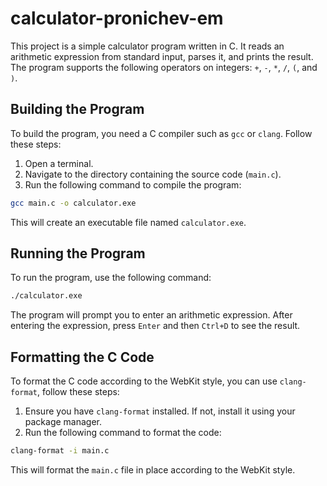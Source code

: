 # calculator-pronichev-em

This project is a simple calculator program written in C. It reads an arithmetic expression from standard input, parses
it, and prints the result. The program supports the following operators on integers: `+`, `-`, `*`, `/`, `(`, and `)`.

## Building the Program

To build the program, you need a C compiler such as `gcc` or `clang`. Follow these steps:

1. Open a terminal.
2. Navigate to the directory containing the source code (`main.c`).
3. Run the following command to compile the program:

```sh
gcc main.c -o calculator.exe
```

This will create an executable file named `calculator.exe`.

## Running the Program

To run the program, use the following command:

```sh
./calculator.exe
```

The program will prompt you to enter an arithmetic expression. After entering the expression, press `Enter` and then
`Ctrl+D` to see the result.

## Formatting the C Code

To format the C code according to the WebKit style, you can use `clang-format`, follow these steps:

1. Ensure you have `clang-format` installed. If not, install it using your package manager.
2. Run the following command to format the code:

```sh
clang-format -i main.c
```

This will format the `main.c` file in place according to the WebKit style.
